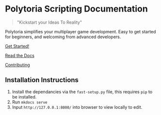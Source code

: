 # Polytoria Scripting Documentation

> "Kickstart your Ideas To Reality"

Polytoria simplifies your multiplayer game development. Easy to get started for beginners, and welcoming from advanced developers.

[Get Started!](http://docs.polytoria.com/tutorials/getting-started/)

[Read the Docs](http://docs.polytoria.com/objects/game/Game)

[Contributing](https://github.com/Polytoria/Docs/blob/main/CONTRIBUTING.md)

## Installation Instructions

1. Install the dependancies via the `fast-setup.py` file, this requires `pip` to be installed.
2. Run `mkdocs serve`
3. Input `http://127.0.0.1:8000/` into browser to view locally to edit.

